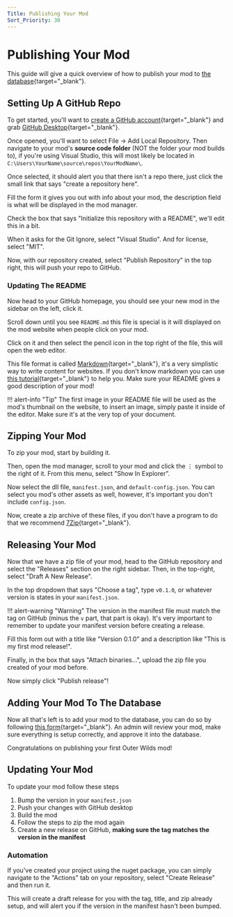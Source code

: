 ```yaml
---
Title: Publishing Your Mod
Sort_Priority: 30
---
```


# Publishing Your Mod

This guide will give a quick overview of how to publish your mod to [the database](https://github.com/ow-mods/ow-mod-db){target="_blank"}.

## Setting Up A GitHub Repo

To get started, you'll want to [create a GitHub account](https://github.com/signup){target="_blank"} and grab [GitHub Desktop](https://desktop.github.com/){target="_blank"}.

Once opened, you'll want to select File -> Add Local Repository.  Then navigate to your mod's **source code folder** (NOT the folder your mod builds to), if you're using Visual Studio, this will most likely be located in `C:\Users\YourName\source\repos\YourModName\`.

Once selected, it should alert you that there isn't a repo there, just click the small link that says "create a repository here".

Fill the form it gives you out with info about your mod, the description field is what will be displayed in the mod manager.  

Check the box that says "Initialize this repository with a README", we'll edit this in a bit.

When it asks for the Git Ignore, select "Visual Studio". And for license, select "MIT".

Now, with our repository created, select "Publish Repository" in the top right, this will push your repo to GitHub.

### Updating The README

Now head to your GitHub homepage, you should see your new mod in the sidebar on the left, click it.  

Scroll down until you see `README.md` this file is special is it will displayed on the mod website when people click on your mod.  

Click on it and then select the pencil icon in the top right of the file, this will open the web editor.  

This file format is called [Markdown](https://www.markdownguide.org/){target="_blank"}, it's a very simplistic way to write content for websites. If you don't know markdown you can use [this tutorial](https://www.markdowntutorial.com/){target="_blank"} to help you. Make sure your README gives a good description of your mod!

!!! alert-info "Tip"
    The first image in your README file will be used as the mod's thumbnail on the website, to insert an image, simply paste it inside of the editor. Make sure it's at the very top of your document.

## Zipping Your Mod

To zip your mod, start by building it.

Then, open the mod manager, scroll to your mod and click the ⋮ symbol to the right of it. From this menu, select "Show In Explorer".  

Now select the dll file, `manifest.json`, and `default-config.json`. You can select you mod's other assets as well, however, it's important you don't include `config.json`.

Now, create a zip archive of these files, if you don't have a program to do that we recommend [7Zip](https://www.7-zip.org/){target="_blank"}.

## Releasing Your Mod

Now that we have a zip file of your mod, head to the GitHub repository and select the "Releases" section on the right sidebar. Then, in the top-right, select "Draft A New Release".  

In the top dropdown that says "Choose a tag", type `v0.1.0`, or whatever version is states in your `manifest.json`.

!!! alert-warning "Warning"
    The version in the manifest file must match the tag on GitHub (minus the `v` part, that part is okay). It's very important to remember to update your manifest version before creating a release.

Fill this form out with a title like "Version 0.1.0" and a description like "This is my first mod release!".

Finally, in the box that says "Attach binaries...", upload the zip file you created of your mod before.

Now simply click "Publish release"!

## Adding Your Mod To The Database

Now all that's left is to add your mod to the database, you can do so by following [this form](https://github.com/ow-mods/ow-mod-db/issues/new?assignees=&labels=add-mod&template=add-mod.yml&title=%5BYour+mod+name+here%5D){target="_blank"}. An admin will review your mod, make sure everything is setup correctly, and approve it into the database.  

Congratulations on publishing your first Outer Wilds mod!

## Updating Your Mod

To update your mod follow these steps

1. Bump the version in your `manifest.json`
2. Push your changes with GitHub desktop
3. Build the mod
4. Follow the steps to zip the mod again
5. Create a new release on GitHub, **making sure the tag matches the version in the manifest**

### Automation

If you've created your project using the nuget package, you can simply navigate to the "Actions" tab on your repository, select "Create Release" and then run it.  

This will create a draft release for you with the tag, title, and zip already setup, and will alert you if the version in the manifest hasn't been bumped.
